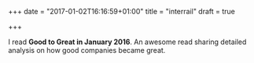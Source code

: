 +++
date = "2017-01-02T16:16:59+01:00"
title = "interrail"
draft = true

+++

I read **Good to Great in January 2016**. An awesome read sharing detailed analysis on how good companies became great.
